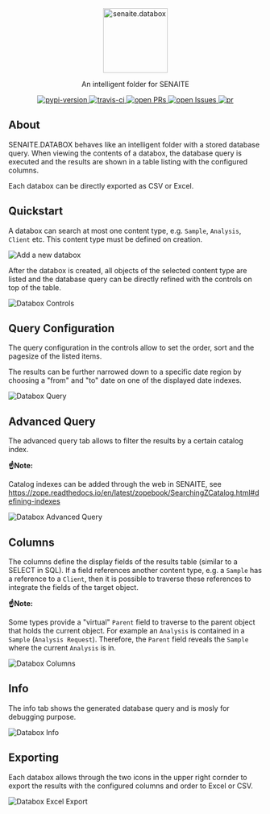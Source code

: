 <div align="center">

  <a href="https://github.com/senaite/senaite.databox">
    <img src="static/logo.png" alt="senaite.databox" height="128" />
  </a>

  <p>An intelligent folder for SENAITE</p>
  
  <div>
    <a href="https://pypi.python.org/pypi/senaite.databox">
      <img src="https://img.shields.io/pypi/v/senaite.databox.svg?style=flat-square" alt="pypi-version" />
    </a>
    <a href="https://travis-ci.org/senaite/senaite.databox">
      <img src="https://img.shields.io/travis/senaite/senaite.databox.svg?style=flat-square" alt="travis-ci" />
    </a>
    <a href="https://github.com/senaite/senaite.databox/pulls">
      <img src="https://img.shields.io/github/issues-pr/senaite/senaite.databox.svg?style=flat-square" alt="open PRs" />
    </a>
    <a href="https://github.com/senaite/senaite.databox/issues">
      <img src="https://img.shields.io/github/issues/senaite/senaite.databox.svg?style=flat-square" alt="open Issues" />
    </a>
    <a href="#">
      <img src="https://img.shields.io/badge/PRs-welcome-brightgreen.svg?style=flat-square" alt="pr" />
    </a>
  </div>
</div>


## About

SENAITE.DATABOX behaves like an intelligent folder with a stored database query.
When viewing the contents of a databox, the database query is executed and the
results are shown in a table listing with the configured columns.

Each databox can be directly exported as CSV or Excel.


## Quickstart

A databox can search at most one content type, e.g. `Sample`, `Analysis`, `Client` etc.
This content type must be defined on creation.

<img src="static/1_databox_add.png" alt="Add a new databox" />

After the databox is created, all objects of the selected content type are
listed and the database query can be directly refined with the controls on top
of the table.

<img src="static/2_databox_controls.png" alt="Databox Controls" />


## Query Configuration

The query configuration in the controls allow to set the order, sort and the
pagesize of the listed items.

The results can be further narrowed down to a specific date region by choosing a
"from" and "to" date on one of the displayed date indexes.

<img src="static/3_databox_query.png" alt="Databox Query" />


## Advanced Query

The advanced query tab allows to filter the results by a certain catalog index.

**☝️Note:**

Catalog indexes can be added through the web in SENAITE, see
https://zope.readthedocs.io/en/latest/zopebook/SearchingZCatalog.html#defining-indexes

<img src="static/4_databox_advanced_query.png" alt="Databox Advanced Query" />


## Columns

The columns define the display fields of the results table (similar to a SELECT
in SQL). If a field references another content type, e.g. a `Sample` has a
reference to a `Client`, then it is possible to traverse these references to
integrate the fields of the target object.

**☝️Note:**

Some types provide a "virtual" `Parent` field to traverse to the parent object
that holds the current object. For example an `Analysis` is contained in a
`Sample` (`Analysis Request`). Therefore, the `Parent` field reveals the
`Sample` where the current `Analysis` is in.

<img src="static/5_databox_columns.png" alt="Databox Columns" />


## Info

The info tab shows the generated database query and is mosly for debugging
purpose.

<img src="static/6_databox_info.png" alt="Databox Info" />


## Exporting

Each databox allows through the two icons in the upper right cornder to export
the results with the configured columns and order to Excel or CSV.

<img src="static/7_databox_excel_export.png" alt="Databox Excel Export" />
